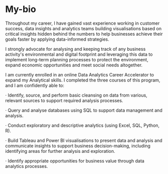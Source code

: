 # My-bio

Throughout my career, I have gained vast experience working in customer success, data insights and analytics teams building visualisations based on critical insights hidden behind the numbers to help businesses achieve their goals faster by applying data-informed strategies.

I strongly advocate for analysing and keeping track of any business activity's environmental and digital footprint and leveraging this data to implement long-term planning processes to protect the environment, expand economic opportunities and meet social needs altogether.

I am currently enrolled in an online Data Analytics Career Accelerator to expand my Analytical skills. I completed the three courses of this program, and I am confidently able to:

· Identify, source, and perform basic cleansing on data from various, relevant sources to support required analysis processes.

· Query and analyse databases using SQL to support data management and analysis.

· Conduct exploratory and descriptive analytics (using Excel, SQL, Python, R).

· Build Tableau and Power BI visualisations to present data and analysis and communicate insights to support business decision-making, including identifying areas for further analysis and exploration.

· Identify appropriate opportunities for business value through data analytics processes.

